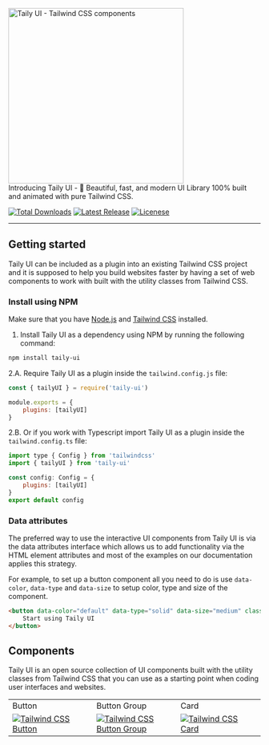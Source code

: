 <p>
    <a href="https://tailyui.by.nikdelv.in">
      <img alt="Taily UI - Tailwind CSS components" width="350" src="https://tailyui.by.nikdelv.in/assets/github/logo.png">
    </a><br>
    Introducing Taily UI - 🚀 Beautiful, fast, and modern UI Library 100% built and animated with pure Tailwind CSS.
</p>

<p>
    <a href="https://www.npmjs.com/package/taily-ui"><img src="https://img.shields.io/npm/dt/taily-ui.svg" alt="Total Downloads"></a>
    <a href="https://github.com/nikdelvin/taily-ui/releases"><img src="https://img.shields.io/npm/v/taily-ui.svg" alt="Latest Release"></a>
    <a href="https://tailyui.nikdelvin.dev/docs/getting-started/license"><img src="https://img.shields.io/badge/license-MIT-blue" alt="Licenese"></a>
</p>

------
## Getting started

Taily UI can be included as a plugin into an existing Tailwind CSS project and it is supposed to help you build websites faster by having a set of web components to work with built with the utility classes from Tailwind CSS.

### Install using NPM

Make sure that you have <a href="https://nodejs.org/en/" rel="nofollow" >Node.js</a> and <a href="https://tailwindcss.com/" rel="nofollow" >Tailwind CSS</a> installed. 

1. Install Taily UI as a dependency using NPM by running the following command:

```bash
npm install taily-ui
```

2.A. Require Taily UI as a plugin inside the `tailwind.config.js` file:

```javascript
const { tailyUI } = require('taily-ui')

module.exports = {
    plugins: [tailyUI]
}
```

2.B. Or if you work with Typescript import Taily UI as a plugin inside the `tailwind.config.ts` file:

```javascript
import type { Config } from 'tailwindcss'
import { tailyUI } from 'taily-ui'

const config: Config = {
    plugins: [tailyUI]
}
export default config
```

### Data attributes

The preferred way to use the interactive UI components from Taily UI is via the data attributes interface which allows us to add functionality via the HTML element attributes and most of the examples on our documentation applies this strategy.

For example, to set up a button component all you need to do is use `data-color`, `data-type` and `data-size` to setup color, type and size of the component.

```html
<button data-color="default" data-type="solid" data-size="medium" class="button">
    Start using Taily UI
</button>
```

## Components

Taily UI is an open source collection of UI components built with the utility classes from Tailwind CSS that you can use as a starting point when coding user interfaces and websites.

<table>
    <tr>
        <td width="33.3333%">Button</td>
        <td width="33.3333%">Button Group</td>
        <td width="33.3333%">Card</td>
    </tr>
    <tr>
        <td width="33.3333%">
            <a href="https://tailyui.by.nikdelv.in/docs/components/buttons">
                <img alt="Tailwind CSS Button" src="https://tailyui.by.nikdelv.in/assets/github/button.png">
            </a>
        </td>
        <td width="33.3333%">
            <a href="https://tailyui.by.nikdelv.in/docs/components/button-groups">
                <img alt="Tailwind CSS Button Group" src="https://tailyui.by.nikdelv.in/assets/github/button-group.png">
            </a>
        </td>
        <td width="33.3333%">
            <a href="https://tailyui.by.nikdelv.in/docs/components/cards">
                <img alt="Tailwind CSS Card" src="https://tailyui.by.nikdelv.in/assets/github/card.png">
            </a>
        </td>
    </tr>
</table>